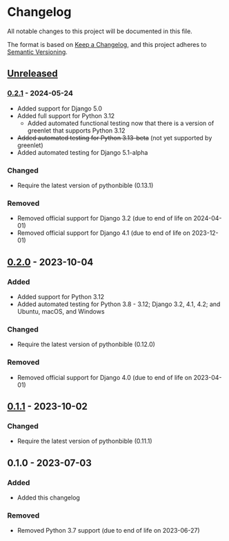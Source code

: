 # Changelog

All notable changes to this project will be documented in this file.

The format is based on [Keep a Changelog](https://keepachangelog.com/en/1.0.0/),
and this project adheres to [Semantic Versioning](https://semver.org/spec/v2.0.0.html).

## [Unreleased]

### [0.2.1] - 2024-05-24

- Added support for Django 5.0
- Added full support for Python 3.12
  - Added automated functional testing now that there is a version of greenlet that supports Python 3.12
- ~~Added automated testing for Python 3.13-beta~~ (not yet supported by greenlet)
- Added automated testing for Django 5.1-alpha

### Changed

- Require the latest version of pythonbible (0.13.1)

### Removed

- Removed official support for Django 3.2 (due to end of life on 2024-04-01)
- Removed official support for Django 4.1 (due to end of life on 2023-12-01)

## [0.2.0] - 2023-10-04

### Added

- Added support for Python 3.12
- Added automated testing for Python 3.8 - 3.12; Django 3.2, 4.1, 4.2; and Ubuntu, macOS, and Windows

### Changed

- Require the latest version of pythonbible (0.12.0)

### Removed

- Removed official support for Django 4.0 (due to end of life on 2023-04-01)

## [0.1.1] - 2023-10-02

### Changed

- Require the latest version of pythonbible (0.11.1)

## 0.1.0 - 2023-07-03

### Added

- Added this changelog

### Removed

- Removed Python 3.7 support (due to end of life on 2023-06-27)

[unreleased]: https://github.com/avendesora/djangobible/compare/v0.2.1...HEAD
[0.2.1]: https://github.com/avendesora/djangobible/compare/v0.2.0...v0.2.1
[0.2.0]: https://github.com/avendesora/djangobible/compare/v0.1.1...v0.2.0
[0.1.1]: https://github.com/avendesora/djangobible/releases/tag/v0.1.1
